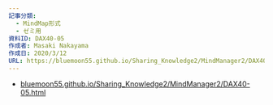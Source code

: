 ```yaml
---
記事分類:
  - MindMap形式
  - ゼミ用
資料ID: DAX40-05
作成者: Masaki Nakayama
作成日: 2020/3/12
URL: https://bluemoon55.github.io/Sharing_Knowledge2/MindManager2/DAX40-05.html
---
```

- [bluemoon55.github.io/Sharing\_Knowledge2/MindManager2/DAX40-05.html](https://bluemoon55.github.io/Sharing_Knowledge2/MindManager2/DAX40-05.html)